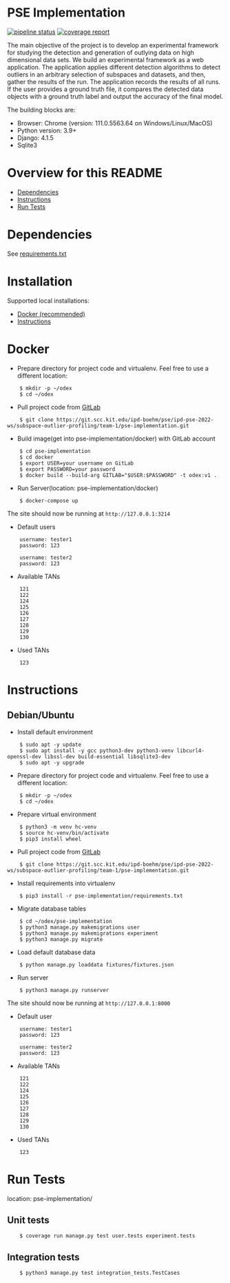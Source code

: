 # PSE Implementation 
[![pipeline status](https://git.scc.kit.edu/ipd-boehm/pse/ipd-pse-2022-ws/subspace-outlier-profiling/team-1/pse-implementation/badges/main/pipeline.svg)](https://git.scc.kit.edu/ipd-boehm/pse/ipd-pse-2022-ws/subspace-outlier-profiling/team-1/pse-implementation/-/commits/main)
[![coverage report](https://git.scc.kit.edu/ipd-boehm/pse/ipd-pse-2022-ws/subspace-outlier-profiling/team-1/pse-implementation/badges/main/coverage.svg)](https://git.scc.kit.edu/ipd-boehm/pse/ipd-pse-2022-ws/subspace-outlier-profiling/team-1/pse-implementation/-/commits/main)


The main objective of the project is to develop an experimental framework for studying the detection and generation of outlying data on high dimensional data sets. We build an experimental framework as a web application. The application applies different detection algorithms to detect outliers in an arbitrary selection of subspaces and datasets, and then, gather the results of the run. The application records the results of all runs. If the user provides a ground truth file, it compares the detected data objects with a ground truth label and output the accuracy of the final model.

The building blocks are:
- Browser: Chrome (version: 111.0.5563.64 on Windows/Linux/MacOS)
- Python version: 3.9+
- Django: 4.1.5
- Sqlite3

# Overview for this README
- [Dependencies](#dependencies)
- [Instructions](#installation)
- [Run Tests](#run-Tests)

# Dependencies
See [requirements.txt](https://git.scc.kit.edu/ipd-boehm/pse/ipd-pse-2022-ws/subspace-outlier-profiling/team-1/pse-implementation/-/blob/514efcf442ab5e1f37a2dec8c930c2fdbd023299/requirements.txt)


# Installation
Supported local installations:
- [Docker (recommended)](#docker)
- [Instructions](#instructions)


# Docker
- Prepare directory for project code and virtualenv. Feel free to use a different location:
```
    $ mkdir -p ~/odex
    $ cd ~/odex
```

- Pull project code from [GitLab](https://git.scc.kit.edu/ipd-boehm/pse/ipd-pse-2022-ws/subspace-outlier-profiling/team-1/pse-implementation)
```
    $ git clone https://git.scc.kit.edu/ipd-boehm/pse/ipd-pse-2022-ws/subspace-outlier-profiling/team-1/pse-implementation.git
```

- Build image(get into pse-implementation/docker) with GitLab account
```
    $ cd pse-implementation
    $ cd docker
    $ export USER=your username on GitLab
    $ export PASSWORD=your password
    $ docker build --build-arg GITLAB="$USER:$PASSWORD" -t odex:v1 .
```
- Run Server(location: pse-implementation/docker)
```
    $ docker-compose up
```

The site should now be running at `http://127.0.0.1:3214`

- Default users
```
    username: tester1
    password: 123

    username: tester2
    password: 123

```

- Available TANs
```
    121
    122
    124
    125
    126
    127
    128
    129
    130
```

- Used TANs
```
    123
```

# Instructions

## Debian/Ubuntu
- Install default environment
```
    $ sudo apt -y update
    $ sudo apt install -y gcc python3-dev python3-venv libcurl4-openssl-dev libssl-dev build-essential libsqlite3-dev
    $ sudo apt -y upgrade
```

- Prepare directory for project code and virtualenv. Feel free to use a different location:
```
    $ mkdir -p ~/odex
    $ cd ~/odex
```

- Prepare virtual environment
```
    $ python3 -m venv hc-venv
    $ source hc-venv/bin/activate
    $ pip3 install wheel 
```

- Pull project code from [GitLab](https://git.scc.kit.edu/ipd-boehm/pse/ipd-pse-2022-ws/subspace-outlier-profiling/team-1/pse-implementation)
```
    $ git clone https://git.scc.kit.edu/ipd-boehm/pse/ipd-pse-2022-ws/subspace-outlier-profiling/team-1/pse-implementation.git
```

- Install requirements into virtualenv
```
    $ pip3 install -r pse-implementation/requirements.txt
```

- Migrate database tables
```
    $ cd ~/odex/pse-implementation
    $ python3 manage.py makemigrations user
    $ python3 manage.py makemigrations experiment
    $ python3 manage.py migrate
```

- Load default database data
```
    $ python manage.py loaddata fixtures/fixtures.json
```

- Run server
```
    $ python3 manage.py runserver
```

The site should now be running at `http://127.0.0.1:8000`

- Default user
```
    username: tester1
    password: 123

    username: tester2
    password: 123
```

- Available TANs
```
    121
    122
    124
    125
    126
    127
    128
    129
    130
```

- Used TANs
```
    123
```

# Run Tests

location: pse-implementation/

## Unit tests
```
    $ coverage run manage.py test user.tests experiment.tests
```

## Integration tests
```
    $ python3 manage.py test integration_tests.TestCases
```
